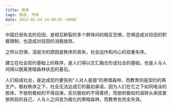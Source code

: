 ```yaml
---
title: 秩序
tags: 秩序, 书写
date: 2012-01-24 14:49:01 +0800
---
```



中国日渐失去的目田，是相互断裂的多个群体间的相互恐惧，恐惧造成对目田的积极限制，也造成对目田的消极放弃。

之所以恐惧，深层次的原因是秩序的丧失，社会运作和内心的双重失序。

建立在社会契约基础上的秩序，是人们得以交汇融合形成社会的基础，也是人与人间得以脱离黑暗森林状态的基石。

人们结成社会，是达成契约要告别“人对人是狼”的黑暗森林，而教育则是契约的再生产。极权秩序之下，社会无法达成它的最初承诺，因为人们在它之下如同电泳的胶体，不依附极权的不得自保，反抗极权的不得善终，而依附极权的调转头来戕害依附前的自己，人与人之间变为极化的黑暗森林，而教育也完全失效。
